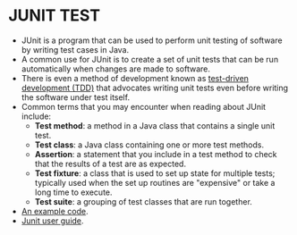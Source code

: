 # JUNIT TEST

- JUnit is a program that can be used to perform unit testing of software by writing test cases in Java.
- A common use for JUnit is to create a set of unit tests that can be run automatically when changes are made to software.
-  There is even a method of development known as [test-driven development (TDD)](https://en.wikipedia.org/wiki/Test-driven_development) that advocates writing unit tests even before writing the software under test itself.
- Common terms that you may encounter when reading about JUnit include:
  - **Test method**: a method in a Java class that contains a single unit test.
  - **Test class**: a Java class containing one or more test methods.
  - **Assertion**: a statement that you include in a test method to check that the results of a test are as expected.
  - **Test fixture**: a class that is used to set up state for multiple tests; typically used when the set up routines are "expensive" or take a long time to execute.
  - **Test suite**: a grouping of test classes that are run together.
- [An example code](https://www.baeldung.com/junit-5).
- [Junit user guide](https://junit.org/junit5/docs/current/user-guide/).